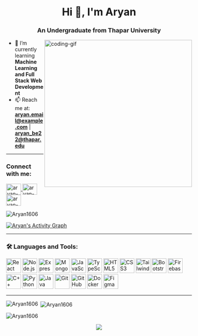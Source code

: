 <h1 align="center">Hi 👋, I'm Aryan</h1>
<h3 align="center">An Undergraduate from Thapar University</h3>

<img
  align="right"
  alt="coding-gif"
  width="400"
  src="https://user-images.githubusercontent.com/55389276/140866485-8fb1c876-9a8f-4d6a-98dc-08c4981eaf70.gif"
/>

- 🌱 I’m currently learning **Machine Learning and Full Stack Web Development**  
- 📫 Reach me at: **aryan.email@example.com** | **aryan_be22@thapar.edu**

---

<h3 align="left">Connect with me:</h3>
<p align="left">
  <a href="https://linkedin.com/in/aryan-link" target="blank">
    <img align="center" src="https://raw.githubusercontent.com/rahuldkjain/github-profile-readme-generator/master/src/images/icons/Social/linked-in-alt.svg" alt="aryan-linkedin" height="30" width="40" />
  </a>
  <a href="https://www.instagram.com/aryan_insta/" target="blank">
    <img align="center" src="https://raw.githubusercontent.com/rahuldkjain/github-profile-readme-generator/master/src/images/icons/Social/instagram.svg" alt="aryan-insta" height="30" width="40" />
  </a>
  <a href="https://twitter.com/aryan_twitter" target="blank">
    <img align="center" src="https://raw.githubusercontent.com/rahuldkjain/github-profile-readme-generator/master/src/images/icons/Social/twitter.svg" alt="aryan-twitter" height="30" width="40" />
  </a>
</p>

<p align="left">
  <img src="https://komarev.com/ghpvc/?username=Aryan1606&label=Profile%20views&color=0e75b6&style=flat" alt="Aryan1606" />
</p>

<div>
  <a href="#"><img alt="Aryan's Activity Graph" src="https://github-readme-activity-graph.vercel.app/graph?username=Aryan1606&theme=react-dark" /></a>
</div>

---

<h3 align="left">🛠 Languages and Tools:</h3>

<div align="left">
  <!-- Web Dev Stack -->
  <img src="https://cdn.jsdelivr.net/gh/devicons/devicon/icons/react/react-original.svg" height="40" alt="React" />
  <img src="https://cdn.jsdelivr.net/gh/devicons/devicon/icons/nodejs/nodejs-original.svg" height="40" alt="Node.js" />
  <img src="https://cdn.jsdelivr.net/gh/devicons/devicon/icons/express/express-original.svg" height="40" alt="Express" />
  <img src="https://cdn.jsdelivr.net/gh/devicons/devicon/icons/mongodb/mongodb-original.svg" height="40" alt="MongoDB" />
  <img src="https://cdn.jsdelivr.net/gh/devicons/devicon/icons/javascript/javascript-original.svg" height="40" alt="JavaScript" />
  <img src="https://cdn.jsdelivr.net/gh/devicons/devicon/icons/typescript/typescript-original.svg" height="40" alt="TypeScript" />
  <img src="https://cdn.jsdelivr.net/gh/devicons/devicon/icons/html5/html5-original.svg" height="40" alt="HTML5" />
  <img src="https://cdn.jsdelivr.net/gh/devicons/devicon/icons/css3/css3-original.svg" height="40" alt="CSS3" />
  <img src="https://cdn.jsdelivr.net/gh/devicons/devicon/icons/tailwindcss/tailwindcss-original-wordmark.svg" height="40" alt="Tailwind CSS" />
  <img src="https://cdn.jsdelivr.net/gh/devicons/devicon/icons/bootstrap/bootstrap-original.svg" height="40" alt="Bootstrap" />
  <img src="https://cdn.jsdelivr.net/gh/devicons/devicon/icons/firebase/firebase-plain-wordmark.svg" height="40" alt="Firebase" />

  <!-- Programming Languages -->
  <img src="https://cdn.jsdelivr.net/gh/devicons/devicon/icons/cplusplus/cplusplus-original.svg" height="40" alt="C++" />
  <img src="https://cdn.jsdelivr.net/gh/devicons/devicon/icons/python/python-original.svg" height="40" alt="Python" />
  <img src="https://cdn.jsdelivr.net/gh/devicons/devicon/icons/java/java-original.svg" height="40" alt="Java" />

  <!-- Tools & Platforms -->
  <img src="https://cdn.jsdelivr.net/gh/devicons/devicon/icons/git/git-original.svg" height="40" alt="Git" />
  <img src="https://cdn.jsdelivr.net/gh/devicons/devicon/icons/github/github-original.svg" height="40" alt="GitHub" />
  <img src="https://cdn.jsdelivr.net/gh/devicons/devicon/icons/docker/docker-plain-wordmark.svg" height="40" alt="Docker" />
  <img src="https://cdn.jsdelivr.net/gh/devicons/devicon/icons/figma/figma-original.svg" height="40" alt="Figma" />
</div>

---

<p><img align="left" src="https://github-readme-stats.vercel.app/api/top-langs?username=Aryan1606&show_icons=true&locale=en&layout=compact" alt="Aryan1606" /></p>

<p>&nbsp;<img align="center" src="https://github-readme-stats.vercel.app/api?username=Aryan1606&show_icons=true&locale=en" alt="Aryan1606" /></p>

<p><img align="center" src="https://github-readme-streak-stats.herokuapp.com/?user=Aryan1606&" alt="Aryan1606" /></p>

<div align="center">
  <img src="https://github-profile-trophy.vercel.app/?username=Aryan1606&column=8&theme=onedark" />
</div>
